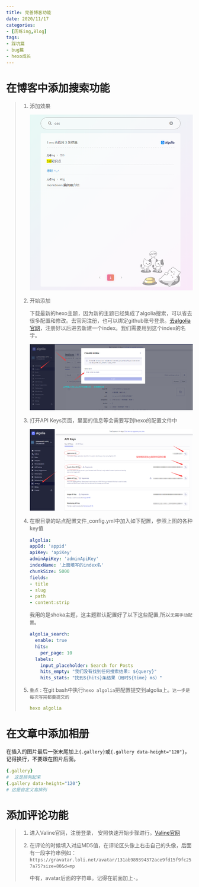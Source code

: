 ```yaml
---
title: 完善博客功能
date: 2020/11/17
categories:
- [历练ing,Blog]
tags:
- 踩坑篇
- bug篇
- hexo成长
---
```

# 在博客中添加搜索功能

> 1. 添加效果
>
>    ![image-20201117153748902](../../../images/blog/image-20201117153748902.png)
>
> 2. 开始添加
>
>    下载最新的hexo主题，因为新的主题已经集成了algolia搜索，可以省去很多配置和修改。去官网注册，也可以绑定github账号登录。[去algolia官网](https://www.algolia.com)，注册好以后进去新建一个index。我们需要用到这个index的名字。
>
>    ![image-20201117153923833](../../../images/blog/image-20201117153923833.png)
>
> 3. 打开API Keys页面，里面的信息等会需要写到hexo的配置文件中
>
>    ![image-20201117154151931](../../../images/blog/image-20201117154151931.png)
>
> 4. 在根目录的站点配置文件_config.yml中加入如下配置，参照上图的各种key值
>
>    ```yaml
>    algolia:
>    appId: 'appid'
>    apiKey: 'apiKey'
>    adminApiKey: 'adminApiKey'
>    indexName: '上面填写的index名'
>    chunkSize: 5000
>    fields:
>    - title
>    - slug
>    - path
>    - content:strip
>    ```
>
>    我用的是shoka主题，这主题默认配置好了以下这些配置,所以`无需手动配置`。
>
>    ```yaml
>    algolia_search:
>      enable: true
>      hits:
>        per_page: 10
>      labels:
>        input_placeholder: Search for Posts
>        hits_empty: "我们没有找到任何搜索结果: ${query}"
>        hits_stats: "找到${hits}条结果（用时${time} ms）"
>    ```
>
> 5. `重点：`在git bash中执行`hexo algolia`把配置提交到algolia上。`这一步是每次写完都要提交的`
>
>    ```yaml
>    hexo algolia
>    ```

# 在文章中添加相册

在插入的图片最后一张末尾加上`{.gallery}`或`{.gallery data-height="120"}`，记得换行，不要跟在图片后面。

```yaml
{.gallery}
#  这是排列起来
{.gallery data-height="120"}
# 这是自定义高排列
```

# 添加评论功能

> 1. 进入Valine官网，注册登录， 安照快速开始步骤进行。[Valine官网](https://valine.js.org/)
>
> 2. 在评论的时候填入对应MD5值，在评论区头像上右击自己的头像，后面有一段字符串例如：`https://gravatar.loli.net/avatar/131ab989394372ace9fd15f9fc257a75?size=80&d=mp`
>
>    中有，avatar后面的字符串。记得在前面加上`-`。

